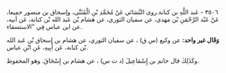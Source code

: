 ٣٥٠٦ - عَبد اللَّهِ بن كنانة.روى النَّسَائي عَنْ مُحَمَّدِ بْنِ الْمُثَنَّى، وإسحاق بن منصور جميعا، عَنْ عَبْد الرَّحْمَنِ بْن مهدي، عن سفيان الثوري، عن هشام بْن عَبد الله بْن كنانة، عَن أبيه، عن ابن عباس فِي "الاستسقاء.

**وَقَال غير واحد:** عن وكيع (س ق) ، عن سفيان الثوري، عن هشام بن إسحاق بْن عَبد الله بْن كنانة، عَن أَبِيهِ، عَنِ ابْنِ عباس.

وكَذَلِكَ قال حاتم بن إِسْمَاعِيلَ (د ت س) ، عن هشام بن إِسْحَاقَ. وهو المحفوظ.